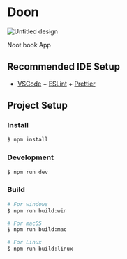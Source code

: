 # Doon

![Untitled design](https://github.com/MASAKi-cell/Doon/assets/74603325/b8e43b89-5635-4647-8af1-0187cee4b25d)




Noot book App

## Recommended IDE Setup

- [VSCode](https://code.visualstudio.com/) + [ESLint](https://marketplace.visualstudio.com/items?itemName=dbaeumer.vscode-eslint) + [Prettier](https://marketplace.visualstudio.com/items?itemName=esbenp.prettier-vscode)

## Project Setup

### Install

```bash
$ npm install
```

### Development

```bash
$ npm run dev
```

### Build

```bash
# For windows
$ npm run build:win

# For macOS
$ npm run build:mac

# For Linux
$ npm run build:linux
```
